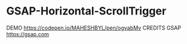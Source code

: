# GSAP-Horizontal-ScrollTrigger
DEMO https://codepen.io/MAHESHBYL/pen/ogvabMv
CREDITS GSAP https://gsap.com
